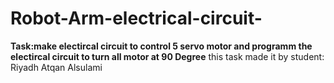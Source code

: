 # Robot-Arm-electrical-circuit-
**Task:make electircal circuit to control 5 servo motor and programm the electircal circuit to turn all motor at 90 Degree**
this task made it by student: Riyadh Atqan Alsulami

